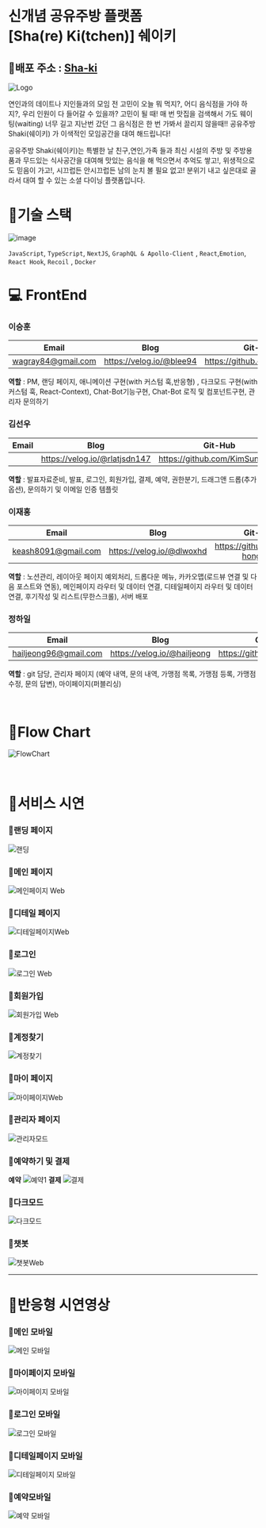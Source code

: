 # 신개념 공유주방 플랫폼 </br>[Sha(re) Ki(tchen)] 쉐이키

## 🍳배포 주소 : [Sha-ki](https://sha2ki.shop/ "Project Link")

![Logo](https://user-images.githubusercontent.com/80080990/183401984-5e414592-acbc-4bc7-a62c-d1b5974f00a0.png)

연인과의 데이트나 지인들과의 모임 전 고민이 오늘 뭐 먹지?, 어디 음식점을 가야 하지?, 우리 인원이 다 들어갈 수 있을까? 고민이 될 때! 매 번 맛집을 검색해서 가도 웨이팅(waiting) 너무 길고 지난번 갔던 그 음식점은 한 번 가봐서 끌리지 않을때!! 공유주방 Shaki(쉐이키) 가 이색적인 모임공간을 대여 해드립니다!

공유주방 Shaki(쉐이키)는 특별한 날 친구,연인,가족 들과 최신 시설의 주방 및 주방용품과 무드있는 식사공간을 대여해 맛있는 음식을 해 먹으면서 추억도 쌓고!, 위생적으로도 믿음이 가고!, 시끄럽든 안시끄럽든 남의 눈치 볼 필요 없고! 분위기 내고 싶은대로 골라서 대여 할 수 있는 소셜 다이닝 플랫폼입니다.
</br>

# 🍳기술 스택

![image](https://user-images.githubusercontent.com/72030487/185743451-bc620020-83d4-4761-9ccd-082d7ec85311.png)

`JavaScript`, `TypeScript`, `NextJS`, `GraphQL & Apollo-Client` , `React`,`Emotion`,
`React Hook`, `Recoil` , `Docker`
</br>

# :computer: FrontEnd

### 이승훈

|       Email        |           Blog           |           Git-Hub            |
| :----------------: | :----------------------: | :--------------------------: |
| wagray84@gmail.com | https://velog.io/@blee94 | https://github.com/Bestlee94 |

**역할** : PM, 랜딩 페이지, 애니메이션 구현(with 커스텀 훅,반응형) , 다크모드 구현(with 커스텀 훅, React-Context), Chat-Bot기능구현, Chat-Bot 로직 및 컴포넌트구현, 관리자 문의하기

### 김선우

| Email |             Blog              |            Git-Hub            |
| :---: | :---------------------------: | :---------------------------: |
|       | https://velog.io/@rlatjsdn147 | https://github.com/KimSunWooo |

**역할** : 발표자료준비, 발표, 로그인, 회원가입, 결제, 예약, 권한분기, 드래그앤 드롭(추가옵션), 문의하기 및 이메일 인증 템플릿

### 이재홍

|        Email        |           Blog            |             Git-Hub             |
| :-----------------: | :-----------------------: | :-----------------------------: |
| keash8091@gmail.com | https://velog.io/@dlwoxhd | https://github.com/Jae-hong-lee |

**역할** : 노션관리, 레이아웃 페이지 예외처리, 드롭다운 메뉴, 카카오맵(로드뷰 연결 및 다음 포스트와 연동), 메인페이지 라우터 및 데이터 연결, 디테일페이지 라우터 및 데이터 연결, 후기작성 및 리스트(무한스크롤), 서버 배포

### 정하일

|         Email         |            Blog             |           Git-Hub            |
| :-------------------: | :-------------------------: | :--------------------------: |
| hailjeong96@gmail.com | https://velog.io/@hailjeong | https://github.com/hailjeong |

**역할** : git 담당, 관리자 페이지 (예약 내역, 문의 내역, 가맹점 목록, 가맹점 등록, 가맹점 수정, 문의 답변), 마이페이지(퍼블리싱)

</br>

# 🍳Flow Chart

![FlowChart](https://user-images.githubusercontent.com/72030487/185743170-ed481d07-2e45-4606-8dfb-ba731f7b578e.png)

</br>

# 🍳서비스 시연

### 🍳랜딩 페이지

![랜딩](https://user-images.githubusercontent.com/72030487/205617056-4bedc194-274a-4724-b292-d4a42ead9875.gif)

### 🍳메인 페이지

![메인페이지 Web](https://user-images.githubusercontent.com/72030487/205617018-f2005687-243b-416f-a7da-cf6c4f911261.gif)

### 🍳디테일 페이지

![디테일페이지Web](https://user-images.githubusercontent.com/72030487/205617034-0e83ef51-90ed-4ff3-93b3-b385e452db03.gif)

### 🍳로그인

![로그인 Web](https://user-images.githubusercontent.com/72030487/205617078-ec75810e-b767-4509-80ed-bda87c590b60.gif)

### 🍳회원가입

![회원가입 Web](https://user-images.githubusercontent.com/72030487/205617076-349cf175-46b6-403f-9fe6-2bf42b65672f.gif)

### 🍳계정찾기

![계정찾기](https://user-images.githubusercontent.com/72030487/205617072-cdcba78c-0b30-419e-875d-dc2c2b74bc81.gif)

### 🍳마이 페이지

![마이페이지Web](https://user-images.githubusercontent.com/72030487/205617031-b6426865-7c4f-4f45-afbe-ac90ec46a96e.gif)

### 🍳관리자 페이지

![관리자모드](https://user-images.githubusercontent.com/72030487/205617069-424a77c3-6647-4c5e-961f-e92f9ecc2b42.gif)

### 🍳예약하기 및 결제

**예약**
![예약1](https://user-images.githubusercontent.com/72030487/205617041-a0a5a3a2-8f0c-4c82-a690-3981ae74933e.gif)
**결제**
![결제](https://user-images.githubusercontent.com/72030487/205617075-94bd8145-509c-4956-8462-693b63c524f8.gif)

### 🍳다크모드

![다크모드](https://user-images.githubusercontent.com/72030487/205617065-68cd2dd9-caba-47ac-89c0-f916845cec31.gif)

### 🍳챗봇

![챗봇Web](https://user-images.githubusercontent.com/72030487/205617039-7e328703-349b-4356-a496-7af8568154e9.gif)

---

# 🍳반응형 시연영상

### 🍳메인 모바일

![메인 모바일](https://user-images.githubusercontent.com/72030487/205617027-530bafeb-8b56-474c-a345-41f072d505b5.gif)

### 🍳마이페이지 모바일

![마이페이지 모바일](https://user-images.githubusercontent.com/72030487/205617049-13686b1a-0557-472a-be35-bfe7b67b5136.gif)

### 🍳로그인 모바일

![로그인 모바일](https://user-images.githubusercontent.com/72030487/205617054-bdf4bd66-2d7d-452d-af62-ee9733761a2d.gif)

### 🍳디테일페이지 모바일

![디테일페이지 모바일](https://user-images.githubusercontent.com/72030487/205617059-704838d6-0c84-4dca-b953-40de72f65d77.gif)

### 🍳예약모바일

![예약 모바일](https://user-images.githubusercontent.com/72030487/205617048-7945d5e3-1e1a-410a-97b5-a48c80af4ef1.gif)
